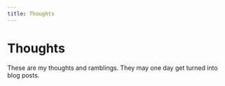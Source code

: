 ```yaml
---
title: Thoughts
---
```


# Thoughts

These are my thoughts and ramblings. They may one day get turned into blog posts.
